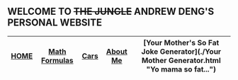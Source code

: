 ## WELCOME TO ~~THE JUNGLE~~ ANDREW DENG'S PERSONAL WEBSITE


| [HOME](./index.md "Home Page") | [Math Formulas](./math-formulas "Math Formulas") | [Cars](./cars "Cars") | [About Me](./aboutme "About Me") | [Your Mother's So Fat Joke Generator](./Your Mother Generator.html "Yo mama so fat...") |
| :-----------: | :-----------: | :-----------: | :-----------: | :-----------: | 


